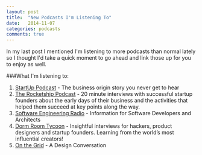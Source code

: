 ```yaml
---
layout: post
title:  "New Podcasts I'm Listening To"
date:   2014-11-07
categories: podcasts
comments: true
---
```

In my last post I mentioned I'm listening to more podcasts than normal lately so I thought I'd take a quick moment to go ahead and link those up for you to enjoy as well.

###What I'm listening to:
1. [StartUp Podcast](http://www.hearstartup.com) - The business origin story you never get to hear
2. [The Rocketship Podcast](http://www.rocketship.fm) - 20 minute interviews with successful startup founders about the early days of their business and the activities that helped them succeed at key points along the way.
3. [Software Engineering Radio](http://www.se-radio.net) - Information for Software Developers and Architects
4. [Dorm Room Tycoon](http://www.drt.fm) - Insightful interviews for hackers, product designers and startup founders. Learning from the world’s most influential creators!
5. [On the Grid](http://www.5by5.tv/onthegrid) - A Design Conversation